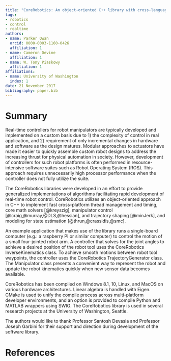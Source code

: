 ```yaml
---
title: "CoreRobotics: An object-oriented C++ library with cross-language wrappers for cross-platform robot control"
tags:
- robotics
- control
- realtime
authors:
- name: Parker Owan
  orcid: 0000-0003-1160-0426
  affiliation: 1
- name: Cameron Devine
  affiliation: 1
- name: W. Tony Piaskowy
  affiliation: 1
affiliations:
- name: University of Washington
  index: 1
date: 21 November 2017
bibliography: paper.bib
---
```


# Summary

Real-time controllers for robot manipulators are typically developed and implemented on a custom basis due to 1) the complexity of control in real application, and 2) requirement of only incremental changes in hardware and software as the design matures.  Modular approaches to actuators have made it easier to quickly assemble custom robot designs to address the increasing thrust for physical automation in society.  However, development of controllers for such robot platforms is often performed in resource-intensive software suites such as Robot Operating System (ROS).  This approach requires unnecessarily high processor performance when the controller does not fully utilize the suite.

The CoreRobotics libraries were developed in an effort to provide generalized implementations of algorithms facilitating rapid development of real-time robot control. CoreRobotics utilizes an object-oriented approach in C++ to implement fast cross-platform thread management and timing, core math solvers [@kreyszig], manipulator control [@craig,@murray,@DLS,@hessian], and trajectory shaping [@minJerk], and modeling for state estimation [@thrun,@crassidis,@smc].

An example application that makes use of the library runs a single-board computer (e.g.: a raspberry PI or similar computer) to control the motion of a small four-jointed robot arm.  A controller that solves for the joint angles to achieve a desired position of the robot tool uses the CoreRobotics InverseKinematics class.  To achieve smooth motions between robot tool waypoints, the controller uses the CoreRobotics TrajectoryGenerator class.  The Manipulator class presents a convenient way to represent the robot and update the robot kinematics quickly when new sensor data becomes available.

CoreRobotics has been compiled on Windows 8.1, 10, Linux, and MacOS on various hardware architectures.  Linear algebra is handled with Eigen.  CMake is used to unify the compile process across multi-platform developer environments, and an option is provided to compile Python and MATLAB wrappers using SWIG.  The CoreRobotics library is used in several research projects at the University of Washington, Seattle.

The authors would like to thank Professor Santosh Devasia and Professor Joseph Garbini for their support and direction during development of the software library.

# References

